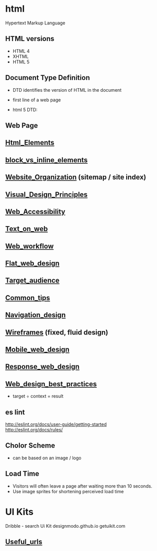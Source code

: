 # html
Hypertext Markup Language

## HTML versions
- HTML 4
- XHTML
- HTML 5

## Document Type Definition
- DTD identifies the version of HTML in the document
- first line of a web page

- html 5 DTD:
<!DOCTYPE html>


## Web Page
<!DOCTYPE html>
<html lang="en">
  <head>
    <title>Page Title</title>
    <meta charset="utf-8">
  </head>
  <body>

  </body>
</html>

## [Html_Elements](./Html_Elements.md)
## [block_vs_inline_elements](./block_vs_inline_elements.md)
## [Website_Organization](./Website_Organization.md) (sitemap / site index)
## [Visual_Design_Principles](./Visual_Design_Principles.md)
## [Web_Accessibility](./Web_Accessibility.md)
## [Text_on_web](./Text_on_web.md)
## [Web_workflow](./Web_workflow.md)
## [Flat_web_design](./Flat_web_design.md)
## [Target_audience](./Target_audience.md)
## [Common_tips](./Common_tips.md)
## [Navigation_design](./Navigation_design.md)
## [Wireframes](./Wireframes.md) (fixed, fluid design)
## [Mobile_web_design](./Mobile_web_design.md)
## [Response_web_design](./Response_web_design.md)
## [Web_design_best_practices](./Web_design_best_practices.md)


* target ÷ context = result






## es lint
http://eslint.org/docs/user-guide/getting-started
http://eslint.org/docs/rules/



## Cholor Scheme
- can be based on an image / logo

## Load Time
- Visitors will often leave a page after waiting more than 10 seconds.
- Use image sprites for shortening perceived load time


# UI Kits
Dribble - search Ui Kit
designmodo.github.io
getuikit.com

## [Useful_urls](./Useful_urls.md)
